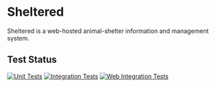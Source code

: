 # Sheltered

Sheltered is a web-hosted animal-shelter information and management system.

## Test Status

[![Unit Tests](https://github.com/mtdunlap/Sheltered/actions/workflows/dotnet-unit-tests.yml/badge.svg)](https://github.com/mtdunlap/Sheltered/actions/workflows/dotnet-unit-tests.yml) [![Integration Tests](https://github.com/mtdunlap/Sheltered/actions/workflows/dotnet-integration-tests.yml/badge.svg)](https://github.com/mtdunlap/Sheltered/actions/workflows/dotnet-integration-tests.yml) [![Web Integration Tests](https://github.com/mtdunlap/Sheltered/actions/workflows/web-integration-tests.yml/badge.svg)](https://github.com/mtdunlap/Sheltered/actions/workflows/web-integration-tests.yml)